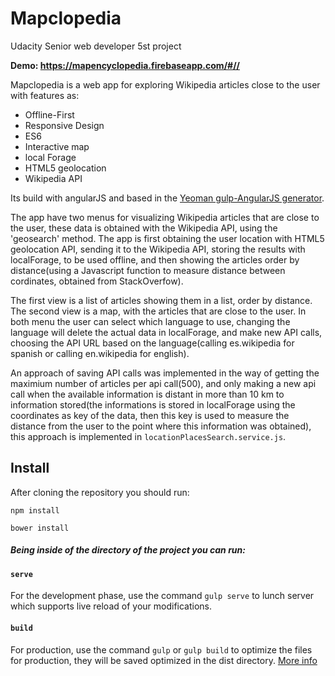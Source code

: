 # Mapclopedia

Udacity Senior web developer 5st project

**Demo: https://mapencyclopedia.firebaseapp.com/#//**

Mapclopedia is a web app for exploring Wikipedia articles close to the user with features as:
* Offline-First
* Responsive Design
* ES6
* Interactive map
* local Forage
* HTML5 geolocation
* Wikipedia API

Its build with angularJS and based in the [Yeoman gulp-AngularJS generator](https://github.com/Swiip/generator-gulp-angular).

The app have two menus for visualizing Wikipedia articles that are close to the user, these data is obtained with the Wikipedia
API, using the 'geosearch' method. 
The app is first obtaining the user location with HTML5 geolocation API, sending it to the Wikipedia API, storing the results
with localForage, to be used offline, and then showing the articles order by distance(using a Javascript function to measure
distance between cordinates, obtained from StackOverfow). 

The first view is a list of articles showing them in a list, order by distance. The second view is a map, with the articles 
that are close to the user. In both menu the user can select which language to use, changing the language will delete the
actual data in localForage, and make new API calls, choosing the API URL based on the language(calling es.wikipedia for spanish
or calling en.wikipedia for english).

An approach of saving API calls was implemented in the way of getting the maximium number of articles per api call(500), and
only making a new api call when the available information is distant in more than 10 km to information stored(the informations
is stored in localForage using the coordinates as key of the data, then this key is used to measure the distance from the user
to the point where this information was obtained), this approach is implemented in `locationPlacesSearch.service.js`.



## Install

After cloning the repository you should run:

`npm install`

`bower install`


##### Being inside of the directory of the project you can run:


#### `serve`

For the development phase, use the command `gulp serve` to lunch server which supports live reload of your modifications.


#### `build`

For production, use the command `gulp` or `gulp build` to optimize the files for production, they will be saved optimized in the dist directory.
[More info](https://github.com/Swiip/generator-gulp-angular/blob/master/docs/user-guide.md#optimization-process)

